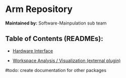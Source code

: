 # Arm Repository

**Maintained by:** Software-Mainpulation sub team

## Table of Contents (READMEs):

- [Hardware Interface](./ob1_arm_hw_interface/README/README.md)

- [Workspace Analysis / Visualization (external plugin)](./reuleaux/README.md)
    
#todo: create documentation for other packages
